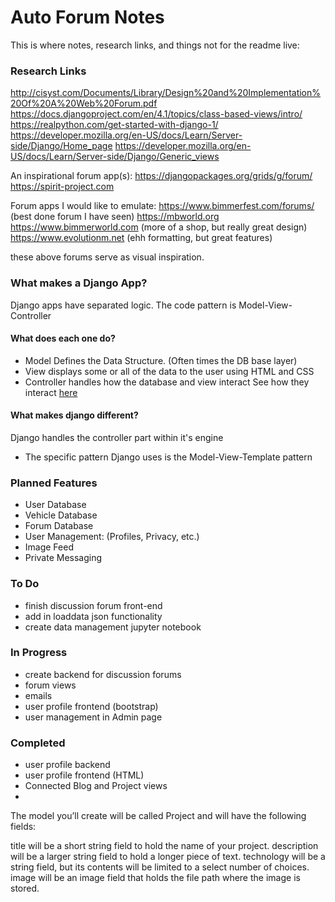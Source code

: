 # Auto Forum Notes
This is where notes, research links, and things not for the readme live:

### Research Links
http://cisyst.com/Documents/Library/Design%20and%20Implementation%20Of%20A%20Web%20Forum.pdf
https://docs.djangoproject.com/en/4.1/topics/class-based-views/intro/
https://realpython.com/get-started-with-django-1/
https://developer.mozilla.org/en-US/docs/Learn/Server-side/Django/Home_page
https://developer.mozilla.org/en-US/docs/Learn/Server-side/Django/Generic_views

An inspirational forum app(s):
https://djangopackages.org/grids/g/forum/
https://spirit-project.com

Forum apps I would like to emulate:
https://www.bimmerfest.com/forums/ (best done forum I have seen)
https://mbworld.org
https://www.bimmerworld.com (more of a shop, but really great design)
https://www.evolutionm.net (ehh formatting, but great features)

these above forums serve as visual inspiration.


### What makes a Django App?
Django apps have separated logic. 
The code pattern is Model-View-Controller
#### What does each one do?
- Model Defines the Data Structure. (Often times the DB base layer)
- View displays some or all of the data to the user using HTML and CSS
- Controller handles how the database and view interact
See how they interact [here](https://realpython.com/the-model-view-controller-mvc-paradigm-summarized-with-legos/)

#### What makes django different?
Django handles the controller part within it's engine
- The specific pattern Django uses is the Model-View-Template pattern


### Planned Features
- User Database
- Vehicle Database
- Forum Database
- User Management: (Profiles, Privacy, etc.)
- Image Feed
- Private Messaging

### To Do
- finish discussion forum front-end
- add in loaddata json functionality
- create data management jupyter notebook
### In Progress
- create backend for discussion forums
- forum views 
- emails 
- user profile frontend (bootstrap)
- user management in Admin page
### Completed
- user profile backend
- user profile frontend (HTML)
- Connected Blog and Project views 
- 


The model you’ll create will be called Project and will have the following fields:

title will be a short string field to hold the name of your project.
description will be a larger string field to hold a longer piece of text.
technology will be a string field, but its contents will be limited to a select number of choices.
image will be an image field that holds the file path where the image is stored.

